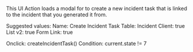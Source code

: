This UI Action loads a modal for to create a new incident task that is linked to the incident that you generated it from.

Suggested values:
Name: Create Incident Task
Table: Incident
Client: true
List v2: true
Form Link: true

Onclick: createIncidentTask()
Condition: current.state != 7